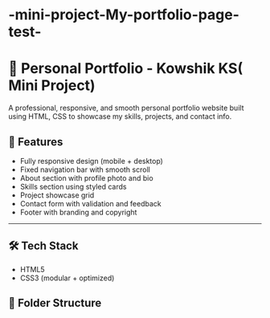 # -mini-project-My-portfolio-page-test-
# 🌟 Personal Portfolio - Kowshik KS( Mini Project)

A professional, responsive, and smooth personal portfolio website built using HTML, CSS to showcase my skills, projects, and contact info.



## 🚀 Features

- Fully responsive design (mobile + desktop)
- Fixed navigation bar with smooth scroll
- About section with profile photo and bio
- Skills section using styled cards
- Project showcase grid
- Contact form with validation and feedback
- Footer with branding and copyright

---

## 🛠 Tech Stack

- HTML5  
- CSS3 (modular + optimized)  




## 📂 Folder Structure


